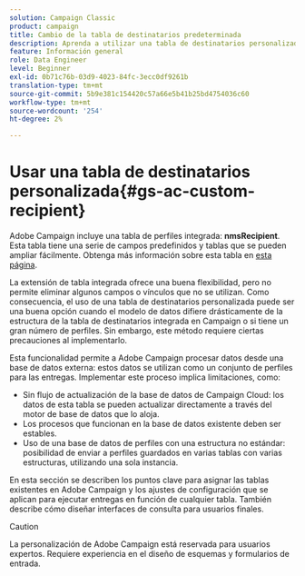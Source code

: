 ```yaml
---
solution: Campaign Classic
product: campaign
title: Cambio de la tabla de destinatarios predeterminada
description: Aprenda a utilizar una tabla de destinatarios personalizada
feature: Información general
role: Data Engineer
level: Beginner
exl-id: 0b71c76b-03d9-4023-84fc-3ecc0df9261b
translation-type: tm+mt
source-git-commit: 5b9e381c154420c57a66e5b41b25bd4754036c60
workflow-type: tm+mt
source-wordcount: '254'
ht-degree: 2%

---
```


# Usar una tabla de destinatarios personalizada{#gs-ac-custom-recipient}

Adobe Campaign incluye una tabla de perfiles integrada: **nmsRecipient**. Esta tabla tiene una serie de campos predefinidos y tablas que se pueden ampliar fácilmente. Obtenga más información sobre esta tabla en [esta página](datamodel.md#ootb-profiles).

La extensión de tabla integrada ofrece una buena flexibilidad, pero no permite eliminar algunos campos o vínculos que no se utilizan. Como consecuencia, el uso de una tabla de destinatarios personalizada puede ser una buena opción cuando el modelo de datos difiere drásticamente de la estructura de la tabla de destinatarios integrada en Campaign o si tiene un gran número de perfiles.  Sin embargo, este método requiere ciertas precauciones al implementarlo.

Esta funcionalidad permite a Adobe Campaign procesar datos desde una base de datos externa: estos datos se utilizan como un conjunto de perfiles para las entregas. Implementar este proceso implica limitaciones, como:

* Sin flujo de actualización de la base de datos de Campaign Cloud: los datos de esta tabla se pueden actualizar directamente a través del motor de base de datos que lo aloja.
* Los procesos que funcionan en la base de datos existente deben ser estables.
* Uso de una base de datos de perfiles con una estructura no estándar: posibilidad de enviar a perfiles guardados en varias tablas con varias estructuras, utilizando una sola instancia.

En esta sección se describen los puntos clave para asignar las tablas existentes en Adobe Campaign y los ajustes de configuración que se aplican para ejecutar entregas en función de cualquier tabla. También describe cómo diseñar interfaces de consulta para usuarios finales.


>[!CAUTION]
>
>La personalización de Adobe Campaign está reservada para usuarios expertos. Requiere experiencia en el diseño de esquemas y formularios de entrada.

